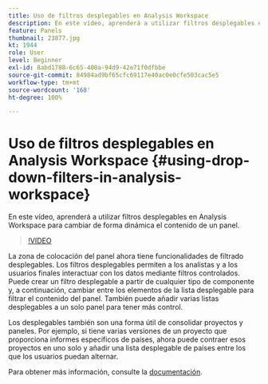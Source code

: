 ```yaml
---
title: Uso de filtros desplegables en Analysis Workspace
description: En este vídeo, aprenderá a utilizar filtros desplegables en Analysis Workspace para cambiar de forma dinámica el contenido de un panel.
feature: Panels
thumbnail: 23877.jpg
kt: 1944
role: User
level: Beginner
exl-id: 8abd1788-6c65-400a-94d9-42e71f0dfbbe
source-git-commit: 84984ad9bf65cfc69117e40ac0e0cfe503cac5e5
workflow-type: tm+mt
source-wordcount: '168'
ht-degree: 100%

---
```


# Uso de filtros desplegables en Analysis Workspace {#using-drop-down-filters-in-analysis-workspace}

En este vídeo, aprenderá a utilizar filtros desplegables en Analysis Workspace para cambiar de forma dinámica el contenido de un panel.

>[!VIDEO](https://video.tv.adobe.com/v/23877/?quality=12&learn=on)

La zona de colocación del panel ahora tiene funcionalidades de filtrado desplegables. Los filtros desplegables permiten a los analistas y a los usuarios finales interactuar con los datos mediante filtros controlados. Puede crear un filtro desplegable a partir de cualquier tipo de componente y, a continuación, cambiar entre los elementos de la lista desplegable para filtrar el contenido del panel. También puede añadir varias listas desplegables a un solo panel para tener más control.

Los desplegables también son una forma útil de consolidar proyectos y paneles. Por ejemplo, si tiene varias versiones de un proyecto que proporciona informes específicos de países, ahora puede contraer esos proyectos en uno solo y añadir una lista desplegable de países entre los que los usuarios puedan alternar.

Para obtener más información, consulte la [documentación](https://experienceleague.adobe.com/docs/analytics/analyze/analysis-workspace/panels/panels.html?lang=es).
